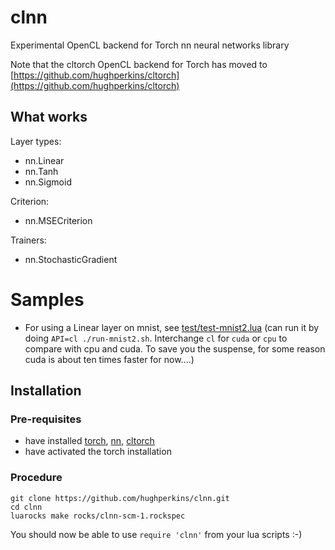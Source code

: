 # clnn

Experimental OpenCL backend for Torch nn neural networks library

Note that the cltorch OpenCL backend for Torch has moved to [https://github.com/hughperkins/cltorch](https://github.com/hughperkins/cltorch)

## What works

Layer types:
* nn.Linear
* nn.Tanh
* nn.Sigmoid

Criterion:
* nn.MSECriterion

Trainers:
* nn.StochasticGradient

# Samples

* For using a Linear layer on mnist, see [test/test-mnist2.lua](test/test-mnist2.lua)  (can run it by doing `API=cl ./run-mnist2.sh`.  Interchange `cl` for `cuda` or `cpu` to compare with cpu and cuda.  To save you the suspense, for some reason cuda is about ten times faster for now....)

## Installation

### Pre-requisites

* have installed [torch](https://github.com/torch/torch7), [nn](https://github.com/torch/nn), [cltorch](https://github.com/hughperkins/cltorch)
* have activated the torch installation

### Procedure

```
git clone https://github.com/hughperkins/clnn.git
cd clnn
luarocks make rocks/clnn-scm-1.rockspec
```

You should now be able to use `require 'clnn'` from your lua scripts :-)

